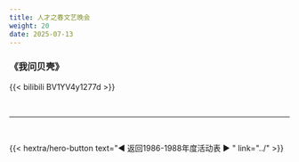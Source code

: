 ```yaml
---
title: 人才之春文艺晚会
weight: 20
date: 2025-07-13
---
```


### 《我问贝壳》

{{< bilibili BV1YV4y1277d >}}

<br>
<hr>
<br>

{{< hextra/hero-button text="◀ 返回1986-1988年度活动表 ▶ " link="../" >}}